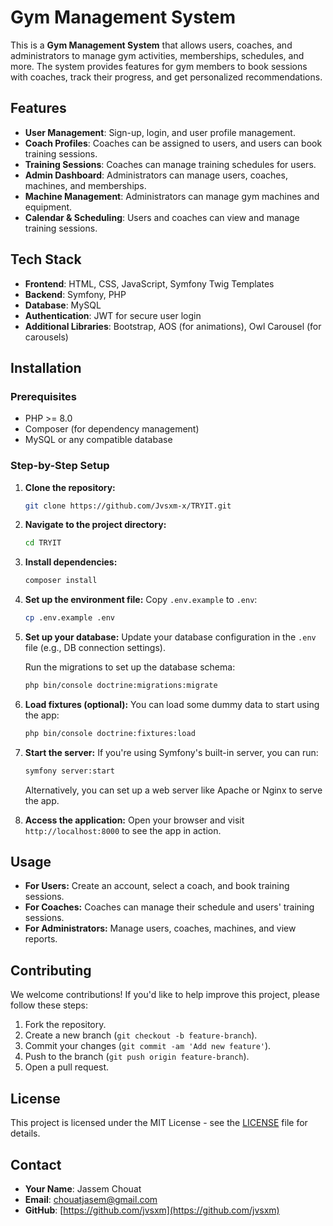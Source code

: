 # Gym Management System

This is a **Gym Management System** that allows users, coaches, and administrators to manage gym activities, memberships, schedules, and more. The system provides features for gym members to book sessions with coaches, track their progress, and get personalized recommendations.

## Features

- **User Management**: Sign-up, login, and user profile management.
- **Coach Profiles**: Coaches can be assigned to users, and users can book training sessions.
- **Training Sessions**: Coaches can manage training schedules for users.
- **Admin Dashboard**: Administrators can manage users, coaches, machines, and memberships.
- **Machine Management**: Administrators can manage gym machines and equipment.
- **Calendar & Scheduling**: Users and coaches can view and manage training sessions.

## Tech Stack

- **Frontend**: HTML, CSS, JavaScript, Symfony Twig Templates
- **Backend**: Symfony, PHP
- **Database**: MySQL
- **Authentication**: JWT for secure user login
- **Additional Libraries**: Bootstrap, AOS (for animations), Owl Carousel (for carousels)

## Installation

### Prerequisites

- PHP >= 8.0
- Composer (for dependency management)
- MySQL or any compatible database

### Step-by-Step Setup

1. **Clone the repository:**
    ```bash
    git clone https://github.com/Jvsxm-x/TRYIT.git
    ```

2. **Navigate to the project directory:**
    ```bash
    cd TRYIT
    ```

3. **Install dependencies:**
    ```bash
    composer install
    ```

4. **Set up the environment file:**
    Copy `.env.example` to `.env`:
    ```bash
    cp .env.example .env
    ```

5. **Set up your database:**
    Update your database configuration in the `.env` file (e.g., DB connection settings).

    Run the migrations to set up the database schema:
    ```bash
    php bin/console doctrine:migrations:migrate
    ```

6. **Load fixtures (optional):**
    You can load some dummy data to start using the app:
    ```bash
    php bin/console doctrine:fixtures:load
    ```

7. **Start the server:**
    If you're using Symfony's built-in server, you can run:
    ```bash
    symfony server:start
    ```

    Alternatively, you can set up a web server like Apache or Nginx to serve the app.

8. **Access the application:**
    Open your browser and visit `http://localhost:8000` to see the app in action.

## Usage

- **For Users:** Create an account, select a coach, and book training sessions.
- **For Coaches:** Coaches can manage their schedule and users' training sessions.
- **For Administrators:** Manage users, coaches, machines, and view reports.

## Contributing

We welcome contributions! If you'd like to help improve this project, please follow these steps:

1. Fork the repository.
2. Create a new branch (`git checkout -b feature-branch`).
3. Commit your changes (`git commit -am 'Add new feature'`).
4. Push to the branch (`git push origin feature-branch`).
5. Open a pull request.

## License

This project is licensed under the MIT License - see the [LICENSE](LICENSE) file for details.

## Contact

- **Your Name**: Jassem Chouat
- **Email**: chouatjasem@gmail.com
- **GitHub**: [https://github.com/jvsxm](https://github.com/jvsxm)
